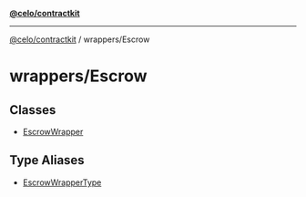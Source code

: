 [**@celo/contractkit**](../../README.md)

***

[@celo/contractkit](../../modules.md) / wrappers/Escrow

# wrappers/Escrow

## Classes

- [EscrowWrapper](classes/EscrowWrapper.md)

## Type Aliases

- [EscrowWrapperType](type-aliases/EscrowWrapperType.md)
